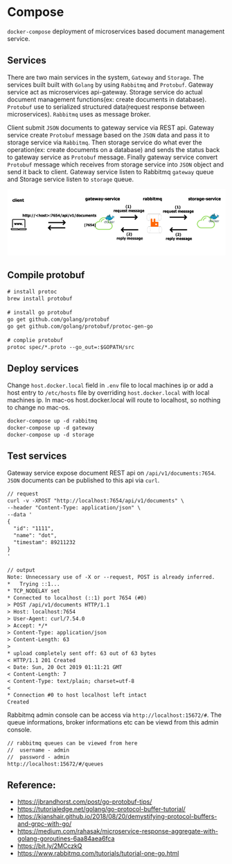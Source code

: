 # Compose

`docker-compose` deployment of microservices based document management service.

## Services

There are two main services in the system, `Gateway` and `Storage`. The services 
built built with `Golang` by using `Rabbitmq` and `Protobuf`. Gateway service 
act as microservices api-gateway. Storage service do actual document management 
functions(ex: create documents in database). `Protobuf` use to serialized structured 
data(request response between microservices). `Rabbitmq` uses as message broker.

Client submit `JSON` documents to gateway service via REST api. Gateway service 
create `Protobuf` message based on the `JSON` data and pass it to storage service 
via `Rabbitmq`. Then storage service do what ever the operation(ex: create documents 
on a database) and sends the status back to gateway service as `Protobuf` message. 
Finally gateway service convert `Protobuf` message which receives from storage 
service into `JSON` object and send it back to client. Gateway service listen to 
Rabbitmq `gateway` queue and Storage service listen to `storage` queue.


![Alt text](image/rabbit.png?raw=true "Architecture")

## Compile protobuf

```
# install protoc
brew install protobuf

# install go protobuf
go get github.com/golang/protobuf
go get github.com/golang/protobuf/protoc-gen-go

# complie protobuf
protoc spec/*.proto --go_out=:$GOPATH/src
```

## Deploy services

Change `host.docker.local` field in `.env` file to local machines ip or add
a host entry to `/etc/hosts` file by overriding `host.docker.local` with local
machines ip. In mac-os host.docker.local will route to localhost, so nothing to
change no mac-os.

```
docker-compose up -d rabbitmq
docker-compose up -d gateway
docker-compose up -d storage
```

## Test services

Gateway service expose document REST api on `/api/v1/documents:7654`. `JSON`
documents can be published to this api via `curl`.

```
// request
curl -v -XPOST "http://localhost:7654/api/v1/documents" \
--header "Content-Type: application/json" \
--data '
{
  "id": "1111",
  "name": "dot",
  "timestam": 89211232
}
'

// output
Note: Unnecessary use of -X or --request, POST is already inferred.
*   Trying ::1...
* TCP_NODELAY set
* Connected to localhost (::1) port 7654 (#0)
> POST /api/v1/documents HTTP/1.1
> Host: localhost:7654
> User-Agent: curl/7.54.0
> Accept: */*
> Content-Type: application/json
> Content-Length: 63
>
* upload completely sent off: 63 out of 63 bytes
< HTTP/1.1 201 Created
< Date: Sun, 20 Oct 2019 01:11:21 GMT
< Content-Length: 7
< Content-Type: text/plain; charset=utf-8
<
* Connection #0 to host localhost left intact
Created
```

Rabbitmq admin console can be access via `http://localhost:15672/#`. The queue 
informations, broker informations etc can be viewd from this admin console.

```
// rabbitmq queues can be viewed from here
//  username - admin
//  password - admin
http://localhost:15672/#/queues
```

## Reference: 

- https://jbrandhorst.com/post/go-protobuf-tips/
- https://tutorialedge.net/golang/go-protocol-buffer-tutorial/
- https://kjanshair.github.io/2018/08/20/demystifying-protocol-buffers-and-grpc-with-go/
- https://medium.com/rahasak/microservice-response-aggregate-with-golang-goroutines-6aa84aea6fca
- https://bit.ly/2MCczkQ
- https://www.rabbitmq.com/tutorials/tutorial-one-go.html